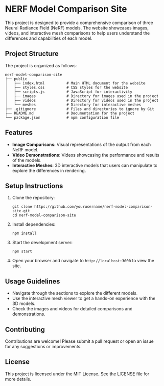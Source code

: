 # NERF Model Comparison Site

This project is designed to provide a comprehensive comparison of three Neural Radiance Field (NeRF) models. The website showcases images, videos, and interactive mesh comparisons to help users understand the differences and capabilities of each model.

## Project Structure

The project is organized as follows:

```
nerf-model-comparison-site
├── public
│   ├── index.html          # Main HTML document for the website
│   ├── styles.css          # CSS styles for the website
│   ├── scripts.js          # JavaScript for interactivity
│   ├── images              # Directory for images used in the project
│   ├── videos              # Directory for videos used in the project
│   └── meshes              # Directory for interactive meshes
├── .gitignore              # Files and directories to ignore by Git
├── README.md               # Documentation for the project
└── package.json            # npm configuration file
```

## Features

- **Image Comparisons**: Visual representations of the output from each NeRF model.
- **Video Demonstrations**: Videos showcasing the performance and results of the models.
- **Interactive Meshes**: 3D interactive models that users can manipulate to explore the differences in rendering.

## Setup Instructions

1. Clone the repository:
   ```
   git clone https://github.com/yourusername/nerf-model-comparison-site.git
   cd nerf-model-comparison-site
   ```

2. Install dependencies:
   ```
   npm install
   ```

3. Start the development server:
   ```
   npm start
   ```

4. Open your browser and navigate to `http://localhost:3000` to view the site.

## Usage Guidelines

- Navigate through the sections to explore the different models.
- Use the interactive mesh viewer to get a hands-on experience with the 3D models.
- Check the images and videos for detailed comparisons and demonstrations.

## Contributing

Contributions are welcome! Please submit a pull request or open an issue for any suggestions or improvements.

## License

This project is licensed under the MIT License. See the LICENSE file for more details.